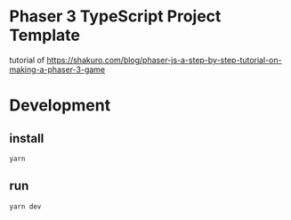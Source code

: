 # Phaser 3 TypeScript Project Template

tutorial of https://shakuro.com/blog/phaser-js-a-step-by-step-tutorial-on-making-a-phaser-3-game

# Development

## install 

```
yarn
```


## run

```
yarn dev
```